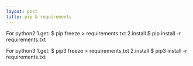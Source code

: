 ```yaml
---
layout: post
title: pip & requirements
---
```

For python2
1.get:
$ pip freeze > requirements.txt
2.install
$ pip install -r requirements.txt

For python3
1.get:
$ pip3 freeze > requirements.txt
2.install
$ pip3 install -r requirements.txt



